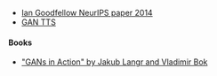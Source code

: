 - [Ian Goodfellow NeurIPS paper 2014](https://papers.nips.cc/paper/5423-generative-adversarial-nets.pdf)
- [GAN TTS](https://arxiv.org/pdf/1909.11646.pdf)

#### Books

- ["GANs in Action" by Jakub Langr and Vladimir Bok](https://www.manning.com/books/gans-in-action)
